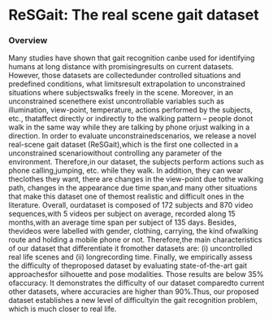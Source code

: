 # ReSGait: The real scene gait dataset

### Overview
Many  studies  have  shown  that  gait  recognition  canbe  used  for  identifying  humans  at  long  distance  with  promisingresults on current datasets. However, those datasets are collectedunder controlled situations and predefined conditions, what limitsresult  extrapolation  to  unconstrained  situations  where  subjectswalks  freely  in  the  scene.  Moreover,  in  an  unconstrained  scenethere  exist  uncontrollable  variables  such  as  illumination,  view-point, temperature, actions performed by the subjects, etc., thataffect  directly  or  indirectly  to  the  walking  pattern  –  people  donot  walk  in  the  same  way  while  they  are  talking  by  phone  orjust  walking  in  a  direction.  In  order  to  evaluate  unconstrainedscenarios,  we  release  a  novel  real-scene  gait  dataset  (ReSGait),which  is  the  first  one  collected  in  a  unconstrained  scenariowithout controlling any parameter of the environment. Therefore,in our dataset, the subjects perform actions such as phone calling,jumping,  etc.  while  they  walk.  In  addition,  they  can  wear  theclothes  they  want,  there  are  changes  in  the  view-point  due  tothe  walking  path,  changes  in  the  appearance  due  time  span,and  many  other  situations  that  make  this  dataset  one  of  themost  realistic  and  difficult  ones  in  the  literature.  Overall,  ourdataset  is  composed  of  172  subjects  and  870  video  sequences,with 5 videos per subject on average, recorded along 15 months,with an average time span per subject of 135 days. Besides, thevideos were labelled with gender, clothing, carrying, the kind ofwalking  route  and  holding  a  mobile  phone  or  not.  Therefore,the main characteristics of our dataset that differentiate it fromother  datasets  are:  (i)  uncontrolled  real  life  scenes  and  (ii)  longrecording time. Finally, we empirically assess the difficulty of theproposed  dataset  by  evaluating  state-of-the-art  gait  approachesfor silhouette and pose modalities. Those results are below 35% ofaccuracy. It demonstrates the difficulty of our dataset comparedto current other datasets, where accuracies are higher than 90%.Thus,  our  proposed  dataset  establishes  a  new  level  of  difficultyin the gait recognition problem, which is much closer to real life.